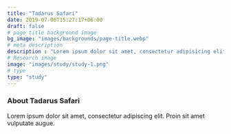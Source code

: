 ```yaml
---
title: "Tadarus Safari"
date: 2019-07-06T15:27:17+06:00
draft: false
# page title background image
bg_image: "images/backgrounds/page-title.webp"
# meta description
description : "Lorem ipsum dolor sit amet, consectetur adipisicing elit, sed do eiusmod tempor incididunt ut labore. dolore magna aliqua. Ut enim ad minim veniam, quis nostrud."
# Research image
image: "images/study/study-1.png"
# type
type: "study"
---
```


### About Tadarus Safari

Lorem ipsum dolor sit amet, consectetur adipiscing elit. Proin sit amet vulputate augue.
